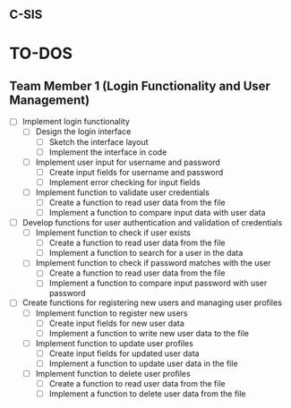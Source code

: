 ## C-SIS

# TO-DOS

## Team Member 1 (Login Functionality and User Management)
- [ ] Implement login functionality
  - [ ] Design the login interface
    - [ ] Sketch the interface layout
    - [ ] Implement the interface in code
  - [ ] Implement user input for username and password
    - [ ] Create input fields for username and password
    - [ ] Implement error checking for input fields
  - [ ] Implement function to validate user credentials
    - [ ] Create a function to read user data from the file
    - [ ] Implement a function to compare input data with user data
- [ ] Develop functions for user authentication and validation of credentials
  - [ ] Implement function to check if user exists
    - [ ] Create a function to read user data from the file
    - [ ] Implement a function to search for a user in the data
  - [ ] Implement function to check if password matches with the user
    - [ ] Create a function to read user data from the file
    - [ ] Implement a function to compare input password with user password
- [ ] Create functions for registering new users and managing user profiles
  - [ ] Implement function to register new users
    - [ ] Create input fields for new user data
    - [ ] Implement a function to write new user data to the file
  - [ ] Implement function to update user profiles
    - [ ] Create input fields for updated user data
    - [ ] Implement a function to update user data in the file
  - [ ] Implement function to delete user profiles
    - [ ] Create a function to read user data from the file
    - [ ] Implement a function to delete user data from the file